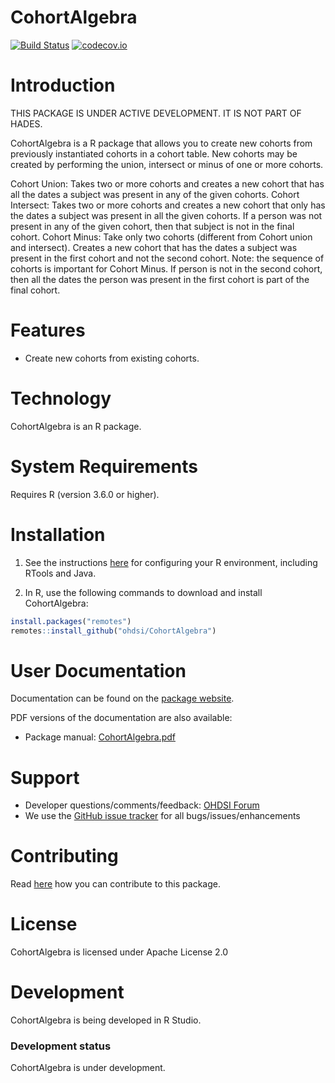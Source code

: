 CohortAlgebra
================


[![Build Status](https://github.com/OHDSI/CohortAlgebra/workflows/R-CMD-check/badge.svg)](https://github.com/OHDSI/CohortAlgebra/actions?query=workflow%3AR-CMD-check)
[![codecov.io](https://codecov.io/github/OHDSI/CohortAlgebra/coverage.svg?branch=main)](https://codecov.io/github/OHDSI/CohortAlgebra?branch=main)

Introduction
============

THIS PACKAGE IS UNDER ACTIVE DEVELOPMENT. IT IS NOT PART OF HADES.


CohortAlgebra is a R package that allows you to create new cohorts from previously instantiated cohorts in a cohort table. New cohorts may be created by performing the union, intersect or minus of one or more cohorts.

Cohort Union: Takes two or more cohorts and creates a new cohort that has all the dates a subject was present in any of the given cohorts.
Cohort Intersect: Takes two or more cohorts and creates a new cohort that only has the dates a subject was present in all the given cohorts. If a person was not present in any of the given cohort, then that subject is not in the final cohort.
Cohort Minus: Take only two cohorts (different from Cohort union and intersect). Creates a new cohort that has the dates a subject was present in the first cohort and not the second cohort. Note: the sequence of cohorts is important for Cohort Minus. If person is not in the second cohort, then all the dates the person was present in the first cohort is part of the final cohort.

Features
========
- Create new cohorts from existing cohorts.

Technology
============
CohortAlgebra is an R package.

System Requirements
============
Requires R (version 3.6.0 or higher). 

Installation
=============
1. See the instructions [here](https://ohdsi.github.io/Hades/rSetup.html) for configuring your R environment, including RTools and Java.

2. In R, use the following commands to download and install CohortAlgebra:

  ```r
  install.packages("remotes")
  remotes::install_github("ohdsi/CohortAlgebra")
  ```

User Documentation
==================
Documentation can be found on the [package website](https://ohdsi.github.io/CohortAlgebra).

PDF versions of the documentation are also available:
* Package manual: [CohortAlgebra.pdf](https://raw.githubusercontent.com/OHDSI/CohortAlgebra/main/extras/CohortAlgebra.pdf)

Support
=======
* Developer questions/comments/feedback: <a href="http://forums.ohdsi.org/c/developers">OHDSI Forum</a>
* We use the <a href="https://github.com/OHDSI/CohortAlgebra/issues">GitHub issue tracker</a> for all bugs/issues/enhancements

Contributing
============
Read [here](https://ohdsi.github.io/Hades/contribute.html) how you can contribute to this package.

License
=======
CohortAlgebra is licensed under Apache License 2.0

Development
===========
CohortAlgebra is being developed in R Studio.

### Development status

CohortAlgebra is under development.